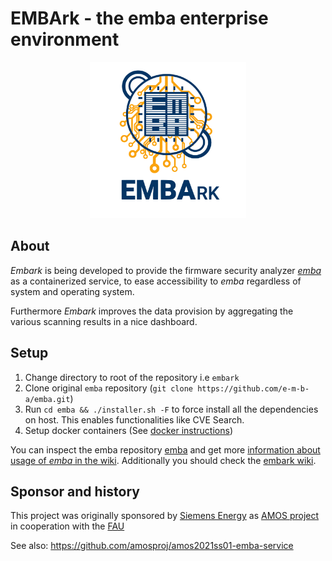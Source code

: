 # EMBArk - the emba enterprise environment <br>


<p align="center">
  <img src="./helpers/embark.svg" alt="" width="250"/>
</p>

## About

*Embark* is being developed to provide the firmware security analyzer *[emba](https://github.com/e-m-b-a/emba)* as a containerized service, to ease 
accessibility to *emba* regardless of system and operating system.

Furthermore *Embark* improves the data provision by aggregating the various scanning results in a nice dashboard.

## Setup
1. Change directory to root of the repository i.e `embark`
2. Clone original `emba` repository (`git clone https://github.com/e-m-b-a/emba.git`)
3. Run `cd emba && ./installer.sh -F` to force install all the dependencies on host. This enables functionalities like CVE Search.  
4. Setup docker containers (See [docker instructions](https://github.com/e-m-b-a/embark/blob/main/docker.md))

You can inspect the emba repository [emba](https://github.com/e-m-b-a/emba) and get more [information about usage of *emba* in the wiki](https://github.com/e-m-b-a/emba/wiki/Usage). Additionally you should check the [embark wiki](https://github.com/e-m-b-a/embark/wiki).

## Sponsor and history
This project was originally sponsored by [Siemens Energy](https://www.siemens-energy.com/) as [AMOS project](https://oss.cs.fau.de/teaching/the-amos-project/) in cooperation with the [FAU](https://oss.cs.fau.de/)

See also: https://github.com/amosproj/amos2021ss01-emba-service
